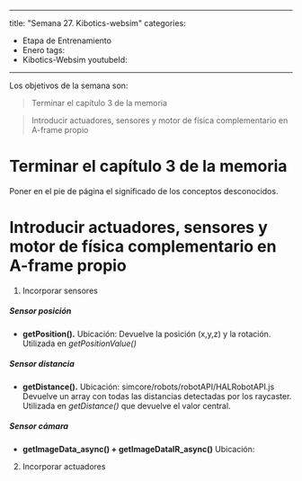 
---
title: "Semana 27. Kibotics-websim"
categories:
  - Etapa de Entrenamiento
  - Enero
tags:
  - Kibotics-Websim
youtubeId: 
---

Los objetivos de la semana son:

> Terminar el capítulo 3 de la memoria 

> Introducir actuadores, sensores y motor de física complementario en A-frame propio

# Terminar el capítulo 3 de la memoria 

Poner en el pie de página el significado de los conceptos desconocidos. 

# Introducir actuadores, sensores y motor de física complementario en A-frame propio

1. Incorporar sensores

##### Sensor posición
* **getPosition().** 
  Ubicación: 
  Devuelve la posición (x,y,z) y la rotación.
  Utilizada en *getPositionValue()*
##### Sensor distancia
* **getDistance().**
  Ubicación: simcore/robots/robotAPI/HALRobotAPI.js
  Devuelve un array con todas las distancias detectadas por los raycaster.
  Utilizada en *getDistance()* que devuelve el valor central. 
##### Sensor cámara
* **getImageData_async() + getImageDataIR_async()**
  Ubicación: 
2. Incorporar actuadores 
